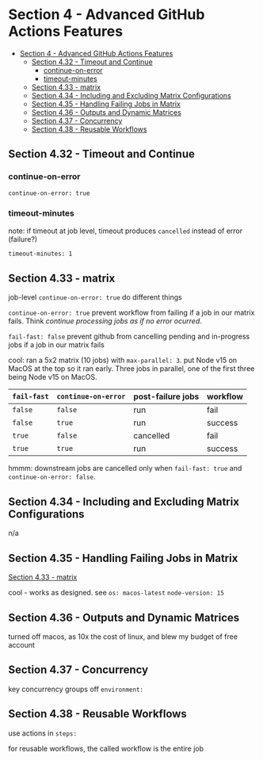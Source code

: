 # Section 4 - Advanced GitHub Actions Features

<!-- markdownlint-disable MD007 -->
<!--ts-->
* [Section 4 - Advanced GitHub Actions Features](#section-4---advanced-github-actions-features)
   * [Section 4.32 - Timeout and Continue](#section-432---timeout-and-continue)
      * [continue-on-error](#continue-on-error)
      * [timeout-minutes](#timeout-minutes)
   * [Section 4.33 - matrix](#section-433---matrix)
   * [Section 4.34 - Including and Excluding Matrix Configurations](#section-434---including-and-excluding-matrix-configurations)
   * [Section 4.35 - Handling Failing Jobs in Matrix](#section-435---handling-failing-jobs-in-matrix)
   * [Section 4.36 - Outputs and Dynamic Matrices](#section-436---outputs-and-dynamic-matrices)
   * [Section 4.37 - Concurrency](#section-437---concurrency)
   * [Section 4.38 - Reusable Workflows](#section-438---reusable-workflows)
<!--te-->
<!-- markdownlint-enable MD007 -->

## Section 4.32 - Timeout and Continue

### continue-on-error

```bash
continue-on-error: true
```

### timeout-minutes

note: if timeout at job level, timeout produces `cancelled` instead of error (failure?)

```bash
timeout-minutes: 1
```

## Section 4.33 - matrix

job-level `continue-on-error: true` do different things

`continue-on-error: true` prevent workflow from failing if a job in our matrix fails.  Think _continue processing jobs as if no error ocurred_.

`fail-fast: false` prevent github from cancelling pending and in-progress jobs if a job in our matrix fails

cool: ran a 5x2 matrix (10 jobs) with  `max-parallel: 3`.  put Node v15 on MacOS at the top so it ran early.  Three jobs in parallel, one of the first three being Node v15 on MacOS.  

| `fail-fast` | `continue-on-error` | post-failure jobs | workflow |
|-------------|---------------------|-------------------|----------|
| `false`     |    `false`          | run               | fail     |
| `false`     |    `true`           | run               | success  |
| `true`      |    `false`          | cancelled         | fail     |
| `true`      |    `true`           | run               | success  |

hmmm:  downstream jobs are cancelled only when `fail-fast: true` and `continue-on-error: false`.

## Section 4.34 - Including and Excluding Matrix Configurations

n/a

## Section 4.35 - Handling Failing Jobs in Matrix

[Section 4.33 - matrix](#section-433---matrix)

cool - works as designed.  see `os: macos-latest` `node-version: 15`

## Section 4.36 - Outputs and Dynamic Matrices

turned off macos, as 10x the cost of linux, and blew my budget of free account

## Section 4.37 - Concurrency

key concurrency groups off `environment:`

## Section 4.38 - Reusable Workflows

use actions in `steps:`

for reusable workflows, the called workflow is the entire job
